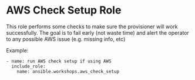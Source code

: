 # AWS Check Setup Role

This role performs some checks to make sure the provisioner will work successfully.  The goal is to fail early (not waste time) and alert the operator to any possible AWS issue (e.g. missing info, etc)

Example:

```
- name: run AWS check setup if using AWS
  include_role:
    name: ansible.workshops.aws_check_setup
```
